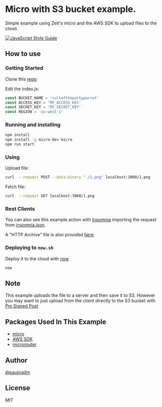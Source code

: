 # Micro with S3 bucket example.

Simple example using Zeit's micro and the AWS SDK to upload files to the cloud.

[![JavaScript Style Guide](https://cdn.rawgit.com/standard/standard/master/badge.svg)](https://github.com/standard/standard)

## How to use

### Getting Started

Clone this [repo](https://github.com/paulogdm/micro-s3-example):

Edit the index.js:

```javascript
const BUCKET_NAME = 'cultofthepartyparrot'
const ACCESS_KEY = 'MY_ACCESS_KEY'
const SECRET_KEY = 'MY_SECRET_KEY'
const REGION = 'us-west-1'
```
### Running and installing

```bash
npm install
npm install -g micro-dev micro
npm run start
```

### Using

Upload file:

```bash
curl  --request POST --data-binary "./1.png" localhost:3000/1.png
```

Fetch file:

```bash
curl  --request GET localhost:3000/1.png
```

### Rest Clients

You can also see this example action with [Insomnia](https://insomnia.rest/) importing the request from [insomnia.json](insomnia.json).

A "HTTP Archive" file is also provided [here](HttpArchive.har).

### Deploying to `now.sh`

Deploy it to the cloud with [now](https://zeit.co/now)

```bash
now
```

## Note

This example uploads the file to a server and then save it to S3.
However you may want to just upload from the client directly to the S3 bucket with [Pre Signed Post](https://docs.aws.amazon.com/AWSJavaScriptSDK/latest/AWS/S3.html#createPresignedPost-property)

## Packages Used In This Example

 * [micro](https://github.com/zeit/micro)
 * [AWS SDK](https://github.com/aws/aws-sdk-js)
 * [microrouter](https://github.com/pedronauck/micro-router)

## Author

[@paulogdm](https://github.com/paulogdm)

## License

MIT
